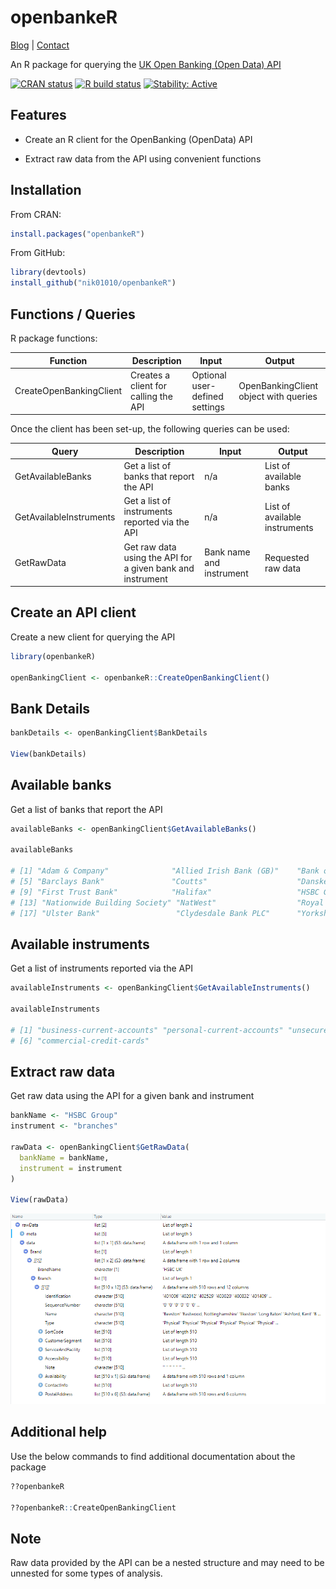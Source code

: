 # openbankeR

<a href="https://nik01010.wordpress.com/" target="_blank">Blog</a> 
| <a href="https://nik01010.wordpress.com/contact/" target="_blank">Contact</a>
<br> 

An R package for querying the 
<a href="https://openbankinguk.github.io/opendata-api-docs-pub/" target="_blank">UK Open Banking (Open Data) API</a>


<!-- badges: start -->
[![CRAN status](https://www.r-pkg.org/badges/version/openbankeR)](https://CRAN.R-project.org/package=openbankeR)
[![R build status](https://github.com/nik01010/openbankeR/workflows/R-CMD-check/badge.svg)](https://github.com/nik01010/openbankeR/actions)
[![Stability: Active](https://masterminds.github.io/stability/active.svg)](https://masterminds.github.io/stability/active.html)
<!-- badges: end -->


## Features
- Create an R client for the OpenBanking (OpenData) API

- Extract raw data from the API using convenient functions


## Installation
From CRAN:
```R
install.packages("openbankeR")
```

From GitHub:
```R
library(devtools)
install_github("nik01010/openbankeR")
```


## Functions / Queries

R package functions:

| Function       | Description                | Input | Output             |
| ------------- |----------------------|----------------------|-------------------|
| CreateOpenBankingClient | Creates a client for calling the API | Optional user-defined settings | OpenBankingClient object with queries |

Once the client has been set-up, the following queries can be used:

| Query       | Description                | Input | Output             |
| ------------- |----------------------|----------------------|-------------------|
| GetAvailableBanks | Get a list of banks that report the API  | n/a | List of available banks |
| GetAvailableInstruments | Get a list of instruments reported via the API  | n/a | List of available instruments |
| GetRawData | Get raw data using the API for a given bank and instrument | Bank name and instrument | Requested raw data |


## Create an API client
Create a new client for querying the API
```R
library(openbankeR)

openBankingClient <- openbankeR::CreateOpenBankingClient()
```

## Bank Details
```R
bankDetails <- openBankingClient$BankDetails

View(bankDetails)
```


## Available banks
Get a list of banks that report the API
```R
availableBanks <- openBankingClient$GetAvailableBanks()

availableBanks

# [1] "Adam & Company"              "Allied Irish Bank (GB)"    "Bank of Ireland (UK)"      "Bank of Scotland"           
# [5] "Barclays Bank"               "Coutts"                    "Danske Bank"               "Esme"                       
# [9] "First Trust Bank"            "Halifax"                   "HSBC Group"                "Lloyds Bank"                
# [13] "Nationwide Building Society" "NatWest"                  "Royal Bank of Scotland"    "Santander UK"               
# [17] "Ulster Bank"                 "Clydesdale Bank PLC"      "Yorkshire Bank"            "VM"
```


## Available instruments
Get a list of instruments reported via the API
```R
availableInstruments <- openBankingClient$GetAvailableInstruments()

availableInstruments

# [1] "business-current-accounts" "personal-current-accounts" "unsecured-sme-loans"  "atms"  "branches"                 
# [6] "commercial-credit-cards"
```


## Extract raw data
Get raw data using the API for a given bank and instrument
```R
bankName <- "HSBC Group"
instrument <- "branches"

rawData <- openBankingClient$GetRawData(
  bankName = bankName,
  instrument = instrument
)

View(rawData)
```

![Raw Data](man/figures/raw-data-screenshot.PNG)


## Additional help
Use the below commands to find additional documentation about the package
```R
??openbankeR

??openbankeR::CreateOpenBankingClient
```


## Note
Raw data provided by the API can be a nested structure and may need to be unnested for some types of analysis.
